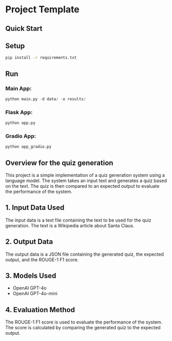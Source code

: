 # Project Template

## Quick Start

## Setup

```bash
pip install -r requirements.txt
```

## Run

### Main App:
```python
python main.py -d data/ -o results/
```

### Flask App:
```python
python app.py
```

### Gradio App:
```python
python app_gradio.py
```


## Overview for the quiz generation

This project is a simple implementation of a quiz generation system using a language model. The system takes an input text and generates a quiz based on the text. The quiz is then compared to an expected output to evaluate the performance of the system.

## 1. Input Data Used

The input data is a text file containing the text to be used for the quiz generation. The text is a Wikipedia article about Santa Claus.

## 2. Output Data

The output data is a JSON file containing the generated quiz, the expected output, and the ROUGE-1 F1 score.

## 3. Models Used

- OpenAI GPT-4o
- OpenAI GPT-4o-mini

## 4. Evaluation Method

The ROUGE-1 F1 score is used to evaluate the performance of the system. The score is calculated by comparing the generated quiz to the expected output.
